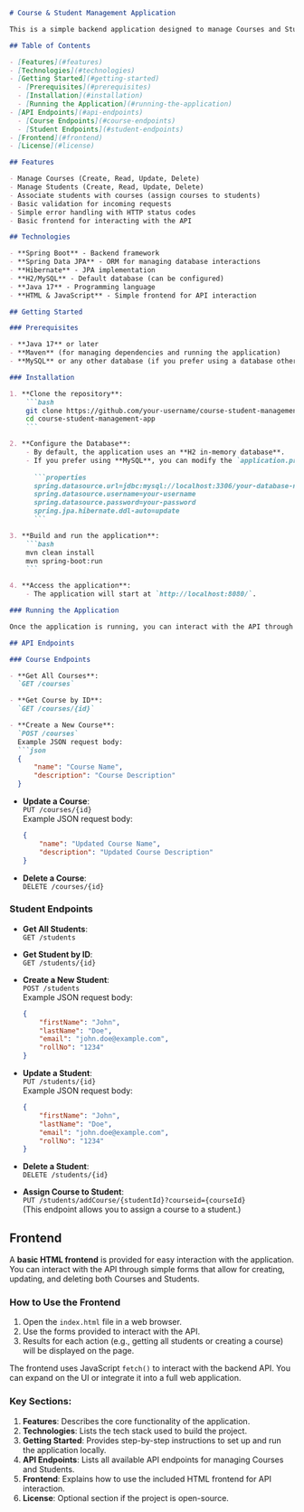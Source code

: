 ```markdown
# Course & Student Management Application

This is a simple backend application designed to manage Courses and Students. It includes RESTful API endpoints for CRUD (Create, Read, Update, Delete) operations on both entities. The application is built using **Spring Boot**, **Java**, and **Spring Data JPA** for interacting with a relational database.

## Table of Contents

- [Features](#features)
- [Technologies](#technologies)
- [Getting Started](#getting-started)
  - [Prerequisites](#prerequisites)
  - [Installation](#installation)
  - [Running the Application](#running-the-application)
- [API Endpoints](#api-endpoints)
  - [Course Endpoints](#course-endpoints)
  - [Student Endpoints](#student-endpoints)
- [Frontend](#frontend)
- [License](#license)

## Features

- Manage Courses (Create, Read, Update, Delete)
- Manage Students (Create, Read, Update, Delete)
- Associate students with courses (assign courses to students)
- Basic validation for incoming requests
- Simple error handling with HTTP status codes
- Basic frontend for interacting with the API

## Technologies

- **Spring Boot** - Backend framework
- **Spring Data JPA** - ORM for managing database interactions
- **Hibernate** - JPA implementation
- **H2/MySQL** - Default database (can be configured)
- **Java 17** - Programming language
- **HTML & JavaScript** - Simple frontend for API interaction

## Getting Started

### Prerequisites

- **Java 17** or later
- **Maven** (for managing dependencies and running the application)
- **MySQL** or any other database (if you prefer using a database other than H2)

### Installation

1. **Clone the repository**:
    ```bash
    git clone https://github.com/your-username/course-student-management-app.git
    cd course-student-management-app
    ```

2. **Configure the Database**:
    - By default, the application uses an **H2 in-memory database**.
    - If you prefer using **MySQL**, you can modify the `application.properties` file:
    
      ```properties
      spring.datasource.url=jdbc:mysql://localhost:3306/your-database-name
      spring.datasource.username=your-username
      spring.datasource.password=your-password
      spring.jpa.hibernate.ddl-auto=update
      ```

3. **Build and run the application**:
    ```bash
    mvn clean install
    mvn spring-boot:run
    ```

4. **Access the application**:
    - The application will start at `http://localhost:8080/`.

### Running the Application

Once the application is running, you can interact with the API through any HTTP client (like Postman or Curl) or via the **basic HTML frontend** included.

## API Endpoints

### Course Endpoints

- **Get All Courses**:  
  `GET /courses`

- **Get Course by ID**:  
  `GET /courses/{id}`

- **Create a New Course**:  
  `POST /courses`  
  Example JSON request body:
  ```json
  {
      "name": "Course Name",
      "description": "Course Description"
  }
  ```

- **Update a Course**:  
  `PUT /courses/{id}`  
  Example JSON request body:
  ```json
  {
      "name": "Updated Course Name",
      "description": "Updated Course Description"
  }
  ```

- **Delete a Course**:  
  `DELETE /courses/{id}`

### Student Endpoints

- **Get All Students**:  
  `GET /students`

- **Get Student by ID**:  
  `GET /students/{id}`

- **Create a New Student**:  
  `POST /students`  
  Example JSON request body:
  ```json
  {
      "firstName": "John",
      "lastName": "Doe",
      "email": "john.doe@example.com",
      "rollNo": "1234"
  }
  ```

- **Update a Student**:  
  `PUT /students/{id}`  
  Example JSON request body:
  ```json
  {
      "firstName": "John",
      "lastName": "Doe",
      "email": "john.doe@example.com",
      "rollNo": "1234"
  }
  ```

- **Delete a Student**:  
  `DELETE /students/{id}`

- **Assign Course to Student**:  
  `PUT /students/addCourse/{studentId}?courseid={courseId}`  
  (This endpoint allows you to assign a course to a student.)

## Frontend

A **basic HTML frontend** is provided for easy interaction with the application. You can interact with the API through simple forms that allow for creating, updating, and deleting both Courses and Students.

### How to Use the Frontend

1. Open the `index.html` file in a web browser.
2. Use the forms provided to interact with the API.
3. Results for each action (e.g., getting all students or creating a course) will be displayed on the page.

The frontend uses JavaScript `fetch()` to interact with the backend API. You can expand on the UI or integrate it into a full web application.



### Key Sections:
1. **Features**: Describes the core functionality of the application.
2. **Technologies**: Lists the tech stack used to build the project.
3. **Getting Started**: Provides step-by-step instructions to set up and run the application locally.
4. **API Endpoints**: Lists all available API endpoints for managing Courses and Students.
5. **Frontend**: Explains how to use the included HTML frontend for API interaction.
6. **License**: Optional section if the project is open-source.
